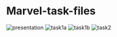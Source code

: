 # Marvel-task-files
![presentation](https://drive.google.com/uc?export=view&id=1x6s5hPpg26zuPwRi_hz2dbyLwGLwCG6-)
![task1a](https://user-images.githubusercontent.com/122624851/232023974-2404dbeb-732a-45c5-b837-e806632584f1.jpg)
![task1b](https://user-images.githubusercontent.com/122624851/232024304-6d3496ed-adfd-4266-80fe-fc60757f62c6.jpg)
![task2](https://user-images.githubusercontent.com/122624851/232024458-59ddfdeb-87bb-4f85-9cb9-3ec02a6740ca.jpg)


